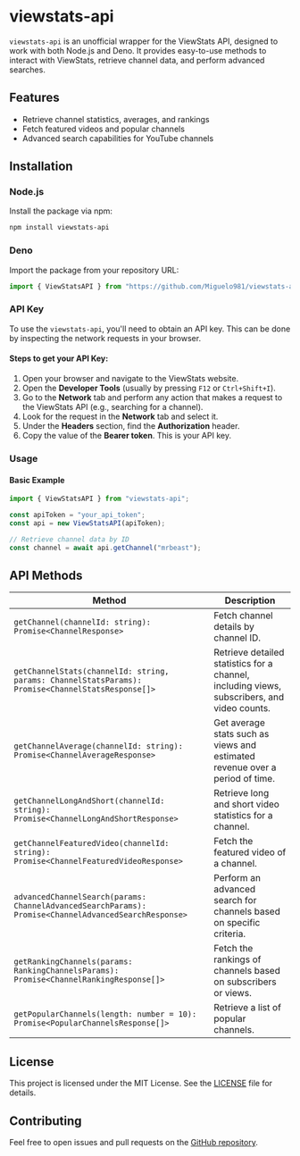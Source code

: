 # viewstats-api
 
`viewstats-api` is an unofficial wrapper for the ViewStats API, designed to work with both Node.js and Deno. It provides easy-to-use methods to interact with ViewStats, retrieve channel data, and perform advanced searches.

## Features

- Retrieve channel statistics, averages, and rankings
- Fetch featured videos and popular channels
- Advanced search capabilities for YouTube channels

## Installation

### Node.js

Install the package via npm:

```bash
npm install viewstats-api
```

### Deno

Import the package from your repository URL:

```typescript
import { ViewStatsAPI } from "https://github.com/Miguelo981/viewstats-api/mod.ts";
```

### API Key

To use the `viewstats-api`, you'll need to obtain an API key. This can be done by inspecting the network requests in your browser.

#### Steps to get your API Key:

1. Open your browser and navigate to the ViewStats website.
2. Open the **Developer Tools** (usually by pressing `F12` or `Ctrl+Shift+I`).
3. Go to the **Network** tab and perform any action that makes a request to the ViewStats API (e.g., searching for a channel).
4. Look for the request in the **Network** tab and select it.
5. Under the **Headers** section, find the **Authorization** header.
6. Copy the value of the **Bearer token**. This is your API key.

### Usage
#### Basic Example

```typescript
import { ViewStatsAPI } from "viewstats-api";

const apiToken = "your_api_token";
const api = new ViewStatsAPI(apiToken);

// Retrieve channel data by ID
const channel = await api.getChannel("mrbeast");
```

## API Methods

| Method | Description |
|--------|-------------|
| `getChannel(channelId: string): Promise<ChannelResponse>` | Fetch channel details by channel ID. |
| `getChannelStats(channelId: string, params: ChannelStatsParams): Promise<ChannelStatsResponse[]>` | Retrieve detailed statistics for a channel, including views, subscribers, and video counts. |
| `getChannelAverage(channelId: string): Promise<ChannelAverageResponse>` | Get average stats such as views and estimated revenue over a period of time. |
| `getChannelLongAndShort(channelId: string): Promise<ChannelLongAndShortResponse>` | Retrieve long and short video statistics for a channel. |
| `getChannelFeaturedVideo(channelId: string): Promise<ChannelFeaturedVideoResponse>` | Fetch the featured video of a channel. |
| `advancedChannelSearch(params: ChannelAdvancedSearchParams): Promise<ChannelAdvancedSearchResponse>` | Perform an advanced search for channels based on specific criteria. |
| `getRankingChannels(params: RankingChannelsParams): Promise<ChannelRankingResponse[]>` | Fetch the rankings of channels based on subscribers or views. |
| `getPopularChannels(length: number = 10): Promise<PopularChannelsResponse[]>` | Retrieve a list of popular channels. |

## License

This project is licensed under the MIT License. See the [LICENSE](LICENSE) file for details.

## Contributing

Feel free to open issues and pull requests on the [GitHub repository](https://github.com/Miguelo981/viewstats-api/issues).
